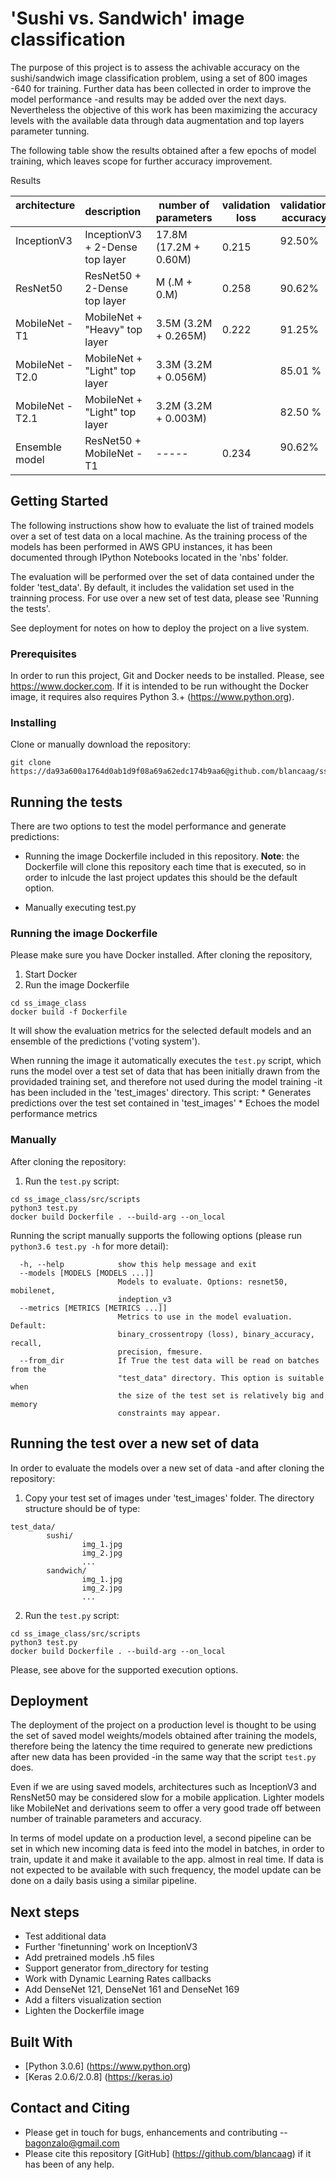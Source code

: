 # 'Sushi vs. Sandwich' image classification

The purpose of this project is to assess the achivable accuracy on the sushi/sandwich image classification problem, using a set of 800 images -640 for training. Further data has been collected in order to improve the model performance -and results may be added over the next days. Nevertheless the objective of this work has been maximizing the accuracy levels with the available data through data augmentation and top layers parameter tunning.

The following table show the results obtained after a few epochs of model training, which leaves scope for further accuracy improvement.

Results

| architecture      | description                      | number of parameters   | validation loss   | validation accuracy   | 
| --------------    | -------------------------------  | ---------------------  | ----------------  | --------------------  |
| InceptionV3       | InceptionV3 + 2-Dense top layer  | 17.8M (17.2M + 0.60M)  | 0.215             | 92.50%                |
| ResNet50          | ResNet50 + 2-Dense top layer     | M  (.M + 0.M)          | 0.258             | 90.62%                |
| MobileNet - T1    | MobileNet + "Heavy" top layer    | 3.5M (3.2M + 0.265M)   | 0.222             | 91.25%                |
| MobileNet - T2.0  | MobileNet + "Light" top layer    | 3.3M (3.2M + 0.056M)   |       | 85.01 %               |
| MobileNet - T2.1  | MobileNet + "Light" top layer    | 3.2M (3.2M + 0.003M)   |       | 82.50 %               |
| Ensemble model    | ResNet50 +  MobileNet - T1       |          -----         | 0.234             | 90.62%                |

## Getting Started

The following instructions show how to evaluate the list of trained models over a set of test data on a local machine. As the training process of the models has been performed in AWS GPU instances, it has been documented through IPython Notebooks located in the 'nbs' folder.

The evaluation will be performed over the set of data contained under the folder 'test_data'. By default, it includes the validation set used in the trainning process. For use over a new set of test data, please see 'Running the tests'.

See deployment for notes on how to deploy the project on a live system. 

### Prerequisites

In order to run this project, Git and Docker needs to be installed. Please, see https://www.docker.com. If it is intended to be run withought the Docker image,  it requires also requires Python 3.+ (https://www.python.org).

### Installing

Clone or manually download the repository:

```
git clone https://da93a600a1764d0ab1d9f08a69a62edc174b9aa6@github.com/blancaag/ss_image_class.git
```

## Running the tests

There are two options to test the model performance and generate predictions:

- Running the image Dockerfile included in this repository. **Note**: the Dockerfile will clone this repository each time that is executed, so in order to inlcude the last project updates this should be the default option.

- Manually executing test.py

### Running the image Dockerfile

Please make sure you have Docker installed. After cloning the repository, 

1. Start Docker
2. Run the image Dockerfile

```
cd ss_image_class
docker build -f Dockerfile 
```
It will show the evaluation metrics for the selected default models and an ensemble of the predictions ('voting system').

When running the image it automatically executes the ```test.py``` script, which runs the model over a test set of data that has been initially drawn from the providaded training set, and therefore not used during the model training -it has been included in the 'test_images' directory. This script:
        * Generates predictions over the test set contained in 'test_images'
        * Echoes the model performance metrics

### Manually

After cloning the repository: 

1. Run the ```test.py``` script:

```
cd ss_image_class/src/scripts
python3 test.py
docker build Dockerfile . --build-arg --on_local
```

Running the script manually supports the following options (please run ```python3.6 test.py -h``` for more detail):

```
  -h, --help            show this help message and exit
  --models [MODELS [MODELS ...]]
                        Models to evaluate. Options: resnet50, mobilenet,
                        indeption_v3
  --metrics [METRICS [METRICS ...]]
                        Metrics to use in the model evaluation. Default:
                        binary_crossentropy (loss), binary_accuracy, recall,
                        precision, fmesure.
  --from_dir            If True the test data will be read on batches from the
                        "test_data" directory. This option is suitable when
                        the size of the test set is relatively big and memory
                        constraints may appear.
```

## Running the test over a new set of data

In order to evaluate the models over a new set of data -and after cloning the repository:

1. Copy your test set of images under 'test_images' folder. The directory structure should be of type:

```
test_data/
        sushi/
                img_1.jpg
                img_2.jpg
                ...
        sandwich/
                img_1.jpg
                img_2.jpg
                ...
```

2. Run the ```test.py``` script:

```
cd ss_image_class/src/scripts
python3 test.py
docker build Dockerfile . --build-arg --on_local
```

Please, see above for the supported execution options.

## Deployment

The deployment of the project on a production level is thought to be using the set of saved model weights/models obtained after training the models, therefore being the latency the time required to generate new predictions after new data has been provided -in the same way that the script ```test.py``` does.  

Even if we are using saved models, architectures such as InceptionV3 and RensNet50 may be considered slow for a mobile application. Lighter models like MobileNet and derivations seem to offer a very good trade off between number of trainable parameters and accuracy.

In terms of model update on a production level, a second pipeline can be set in which new incoming data is feed into the model in batches, in order to train, update it and make it available to the app. almost in real time. If data is not expected to be available with such frequency, the model update can be done on a daily basis using a similar pipeline.

## Next steps

* Test additional data
* Further 'finetunning' work on InceptionV3
* Add pretrained models .h5 files
* Support generator from_directory for testing
* Work with Dynamic Learning Rates callbacks
* Add DenseNet 121, DenseNet 161 and DenseNet 169 
* Add a filters visualization section
* Lighten the Dockerfile image

## Built With

* [Python 3.0.6] (https://www.python.org)
* [Keras 2.0.6/2.0.8] (https://keras.io)

## Contact and Citing 

- Please get in touch for bugs, enhancements and contributing -- bagonzalo@gmail.com
- Please cite this repository [GitHub] (https://github.com/blancaag) if it has been of any help.
